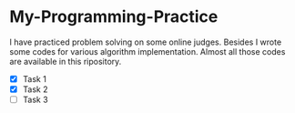 # My-Programming-Practice
I have practiced problem solving on some online judges. Besides I wrote some codes for various algorithm implementation. Almost all those codes are available in this ripository.


<!-- Tasklist -->
* [x] Task 1
* [x] Task 2
* [ ] Task 3

